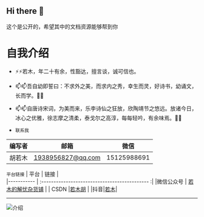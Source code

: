 ## Hi there 👋

<!--
**huruomu/huruomu** is a ✨ _special_ ✨ repository because its `README.md` (this file) appears on your GitHub profile.

Here are some ideas to get you started:

- 🔭 I’m currently working on ...
- 🌱 I’m currently learning ...
- 👯 I’m looking to collaborate on ...
- 🤔 I’m looking for help with ...
- 💬 Ask me about ...
- 📫 How to reach me: ...
- 😄 Pronouns: ...
- ⚡ Fun fact: ...
-->这个是公开的，希望其中的文档资源能够帮到你
# 自我介绍
-  ⚡⚡若木，年二十有余，性豁达，擅言谈，诚可信也。
- 📫📫吾自幼即誓曰：不求外之美，而求内之秀，幸生而灵，好诗书，幼诵文，长而学。👯👯
- 📫📫自唐诗宋词，为美而来，乐李诗仙之狂放，欣陶靖节之悠远。放诸今日，冰心之优雅，徐志摩之清柔，泰戈尔之高淳，每每轻吟，有余味焉。👯👯

- `联系我`

| 编写者| 邮箱    | 微信             |
|----------- | ------ | ------------|
|胡若木    | 1938956827@qq.com | 15125988691 |


`平台链接`
| 平台                 | 链接                 |   
|----------- | :-------------------------------------------- :| 
|微信公众号    | [若木的解忧杂货铺](https://mp.weixin.qq.com/s/n_n3TTNUjQiI4oNxosix6g) |
| CSDN |[若木胡](https://blog.csdn.net/weixin_70682362?type=blog)      |
|抖音|[若木](https://www.douyin.com/user/self?from_tab_name=main)|

---
![介绍](https://pic4.zhimg.com/v2-ee3d53f1eed23a4128b20b047a87d2c5_1440w.jpg)
